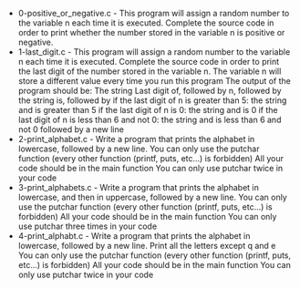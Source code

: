 - 0-positive_or_negative.c - This program will assign a random number to the variable n each time it is executed.
Complete the source code in order to print whether the number stored in the variable n is positive or negative.
- 1-last_digit.c - This program will assign a random number to the variable n each time it is executed. Complete the source code in order to print the last digit of the number stored in the variable n.
The variable n will store a different value every time you run this program The output of the program should be: The string Last digit of, followed by n, followed by the string is,
followed by if the last digit of n is greater than 5: the string and is greater than 5 if the last digit of n is 0: the string and is 0 if the last digit of n is less than 6 and not 0:
the string and is less than 6 and not 0 followed by a new line
- 2-print_alphabet.c - Write a program that prints the alphabet in lowercase, followed by a new line. You can only use the putchar function (every other function (printf, puts, etc…) is forbidden)
All your code should be in the main function You can only use putchar twice in your code
- 3-print_alphabets.c - Write a program that prints the alphabet in lowercase, and then in uppercase, followed by a new line.
You can only use the putchar function (every other function (printf, puts, etc…) is forbidden) All your code should be in the main function You can only use putchar three times in your code
- 4-print_alphabt.c - Write a program that prints the alphabet in lowercase, followed by a new line.
Print all the letters except q and e You can only use the putchar function (every other function (printf, puts, etc…) is forbidden)
All your code should be in the main function You can only use putchar twice in your code